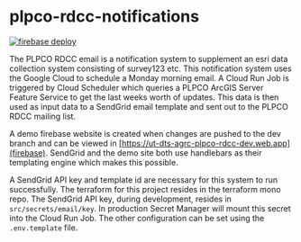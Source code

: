 # plpco-rdcc-notifications

[![firebase deploy](https://github.com/agrc/plpco-rdcc-notifications/actions/workflows/push.yml/badge.svg)](https://github.com/agrc/plpco-rdcc-notifications/actions/workflows/push.yml)

The PLPCO RDCC email is a notification system to supplement an esri data collection system consisting of survey123 etc. This notification system uses the Google Cloud to schedule a Monday morning email. A Cloud Run Job is triggered by Cloud Scheduler which queries a PLPCO ArcGIS Server Feature Service to get the last weeks worth of updates. This data is then used as input data to a SendGrid email template and sent out to the PLPCO RDCC mailing list.

A demo firebase website is created when changes are pushed to the dev branch and can be viewed in [https://ut-dts-agrc-plpco-rdcc-dev.web.app](firebase). SendGrid and the demo site both use handlebars as their templating engine which makes this possible.

A SendGrid API key and template id are necessary for this system to run successfully. The terraform for this project resides in the terraform mono repo. The SendGrid API key, during development, resides in `src/secrets/email/key`. In production Secret Manager will mount this secret into the Cloud Run Job. The other configuration can be set using the `.env.template` file.

